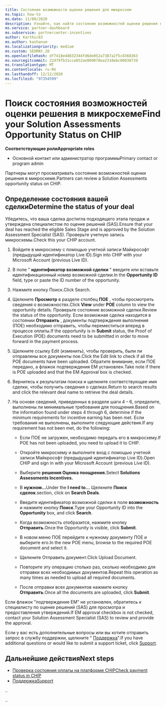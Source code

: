 ```yaml
---
title: Состояние возможности оценки решения для микросхем
ms.topic: how-to
ms.date: 11/09/2020
description: Узнайте, как найти состояние возможностей оценки решения на платформе "поощрения каналов" (микросхема).
ms.service: partner-dashboard
ms.subservice: partnercenter-incentives
author: Karthic83
ms.author: kashanum
ms.localizationpriority: medium
ms.custom: SEOMAY.20
ms.openlocfilehash: df7418e48832344fd6de052a7387a2f5c8368363
ms.sourcegitcommit: 22d79fb31cce852ae809078ea2310ebc80030739
ms.translationtype: MT
ms.contentlocale: ru-RU
ms.lasthandoff: 12/12/2020
ms.locfileid: "97354599"
---
```

# <a name="find-your-solution-assessments-opportunity-status-on-chip"></a><span data-ttu-id="4062d-103">Поиск состояния возможностей оценки решения в микросхеме</span><span class="sxs-lookup"><span data-stu-id="4062d-103">Find your Solution Assessments Opportunity Status on CHIP</span></span>

<span data-ttu-id="4062d-104">**Соответствующие роли**</span><span class="sxs-lookup"><span data-stu-id="4062d-104">**Appropriate roles**</span></span>

- <span data-ttu-id="4062d-105">Основной контакт или администратор программы</span><span class="sxs-lookup"><span data-stu-id="4062d-105">Primary contact or program admin</span></span>

<span data-ttu-id="4062d-106">Партнеры могут просматривать состояние возможностей оценки решения в микросхеме.</span><span class="sxs-lookup"><span data-stu-id="4062d-106">Partners can review a Solution Assessments opportunity status on CHIP.</span></span>

## <a name="determine-the-status-of-your-deal"></a><span data-ttu-id="4062d-107">Определение состояния вашей сделки</span><span class="sxs-lookup"><span data-stu-id="4062d-107">Determine the status of your deal</span></span>

<span data-ttu-id="4062d-108">Убедитесь, что ваша сделка достигла подходящего этапа продаж и утверждена специалистом по оценке решений (SAS).</span><span class="sxs-lookup"><span data-stu-id="4062d-108">Ensure that your deal has reached the eligible Sales Stage and is approved by the Solution Assessment Specialist (SAS).</span></span> <span data-ttu-id="4062d-109">Проверьте учетную запись микросхемы.</span><span class="sxs-lookup"><span data-stu-id="4062d-109">Check this your CHIP account.</span></span>

1. <span data-ttu-id="4062d-110">Войдите в микросхему с помощью учетной записи Майкрософт (предыдущий идентификатор Live ID).</span><span class="sxs-lookup"><span data-stu-id="4062d-110">Sign into CHIP with your Microsoft Account (previous Live ID).</span></span>
1. <span data-ttu-id="4062d-111">В поле " **идентификатор возможной сделки** " введите или вставьте идентификационный номер возможной сделки.</span><span class="sxs-lookup"><span data-stu-id="4062d-111">In the **Opportunity ID** field, type or paste the ID number of the opportunity.</span></span>
3. <span data-ttu-id="4062d-112">Нажмите кнопку Поиск.</span><span class="sxs-lookup"><span data-stu-id="4062d-112">Click Search.</span></span>

1. <span data-ttu-id="4062d-113">Щелкните **Просмотр** в разделе столбец **ПОЕ** , чтобы просмотреть сведения о возможностях.</span><span class="sxs-lookup"><span data-stu-id="4062d-113">Click **View** under **POE** column to view the opportunity details.</span></span> <span data-ttu-id="4062d-114">Проверьте состояние возможной сделки.</span><span class="sxs-lookup"><span data-stu-id="4062d-114">Review the status of the opportunity.</span></span> <span data-ttu-id="4062d-115">Если возможная сделка находится в состоянии **Отправить** , документы подтверждения выполнения (ПОЕ) необходимо отправить, чтобы переместиться вперед в процессе оплаты.</span><span class="sxs-lookup"><span data-stu-id="4062d-115">If the opportunity is in **Submit** status, the Proof of Execution (POE) documents need to be submitted in order to move forward in the payment process.</span></span>
 
1. <span data-ttu-id="4062d-116">Щелкните ссылку Edit (изменить), чтобы проверить, были ли отправлены все документы пое.</span><span class="sxs-lookup"><span data-stu-id="4062d-116">Click the Edit link to check if all the POE documents have been uploaded.</span></span> <span data-ttu-id="4062d-117">Обратите внимание, если ПОЕ передано, а флажок подтверждения EM установлен.</span><span class="sxs-lookup"><span data-stu-id="4062d-117">Take note if there is POE uploaded and that the EM Approval box is checked.</span></span>
 
1. <span data-ttu-id="4062d-118">Вернитесь к результатам поиска и щелкните соответствующее имя сделки, чтобы получить сведения о сделках.</span><span class="sxs-lookup"><span data-stu-id="4062d-118">Return to search results and click the relevant deal name to retrieve the deal details.</span></span> 

1. <span data-ttu-id="4062d-119">На основе сведений, приведенных в разделе шаги 4 – 6, определите, выполнены ли минимальные требования для поощрения.</span><span class="sxs-lookup"><span data-stu-id="4062d-119">Based on the information found under steps 4 through 6, determine if the minimum requirements for incentive earning has been met.</span></span> <span data-ttu-id="4062d-120">Если требования не выполнены, выполните следующие действия.</span><span class="sxs-lookup"><span data-stu-id="4062d-120">If any requirement has not been met, do the following:</span></span>
 
     - <span data-ttu-id="4062d-121">Если ПОЕ не загружен, необходимо передать его в микросхему.</span><span class="sxs-lookup"><span data-stu-id="4062d-121">If POE has not been uploaded, you need to upload it to CHIP.</span></span>
 
     - <span data-ttu-id="4062d-122">Откройте микросхему и выполните вход с помощью учетной записи Майкрософт (предыдущий идентификатор Live ID).</span><span class="sxs-lookup"><span data-stu-id="4062d-122">Open CHIP and sign in with your Microsoft Account (previous Live ID).</span></span>
 
     - <span data-ttu-id="4062d-123">Выберите **решения Оценка поощрения.**</span><span class="sxs-lookup"><span data-stu-id="4062d-123">Select **Solutions Assessments Incentives.**</span></span>

     - <span data-ttu-id="4062d-124">В **нужном...**</span><span class="sxs-lookup"><span data-stu-id="4062d-124">Under the **I need to…**</span></span> <span data-ttu-id="4062d-125">Щелкните **Поиск сделок**.</span><span class="sxs-lookup"><span data-stu-id="4062d-125">section, click on **Search Deals**.</span></span>

     - <span data-ttu-id="4062d-126">Введите идентификатор возможной сделки в поле **возможность** и нажмите кнопку **Поиск**.</span><span class="sxs-lookup"><span data-stu-id="4062d-126">Type your Opportunity ID into the **Opportunity** box, and click **Search**.</span></span>

     - <span data-ttu-id="4062d-127">Когда возможность отобразится, нажмите кнопку **Отправить**.</span><span class="sxs-lookup"><span data-stu-id="4062d-127">Once the Opportunity is visible, click **Submit**.</span></span>
  
     - <span data-ttu-id="4062d-128">В новом меню ПОЕ перейдите к нужному документу ПОЕ и выберите его.</span><span class="sxs-lookup"><span data-stu-id="4062d-128">In the new POE menu, browse to the required POE document and select it.</span></span>

     - <span data-ttu-id="4062d-129">Щелкните Отправить документ.</span><span class="sxs-lookup"><span data-stu-id="4062d-129">Click Upload Document.</span></span>

     - <span data-ttu-id="4062d-130">Повторите эту операцию столько раз, сколько необходимо для отправки всех необходимых документов.</span><span class="sxs-lookup"><span data-stu-id="4062d-130">Repeat this operation as many times as needed to upload all required documents.</span></span>

     - <span data-ttu-id="4062d-131">После отправки всех документов нажмите кнопку **Отправить**.</span><span class="sxs-lookup"><span data-stu-id="4062d-131">Once all the documents are uploaded, click **Submit**.</span></span>

<span data-ttu-id="4062d-132">Если флажок "подтверждение EM" не установлен, обратитесь к специалисту по оценке решений (SAS) для просмотра и предоставления утверждений.</span><span class="sxs-lookup"><span data-stu-id="4062d-132">If EM approval checkbox is not checked, contact your Solution Assessment Specialist (SAS) to review and provide the approval.</span></span>
 
<span data-ttu-id="4062d-133">Если у вас есть дополнительные вопросы или вы хотите отправить запрос в службу поддержки, щелкните " [Поддержка](report-problems-with-partner-center.md)".</span><span class="sxs-lookup"><span data-stu-id="4062d-133">If you have additional questions or would like to submit a support ticket, click [Support](report-problems-with-partner-center.md).</span></span>

## <a name="next-steps"></a><span data-ttu-id="4062d-134">Дальнейшие действия</span><span class="sxs-lookup"><span data-stu-id="4062d-134">Next steps</span></span>

- [<span data-ttu-id="4062d-135">Проверка состояния оплаты на платформе CHIP</span><span class="sxs-lookup"><span data-stu-id="4062d-135">Check payment status in CHIP</span></span>](chip-payment-status.md)
- [<span data-ttu-id="4062d-136">Поддержка</span><span class="sxs-lookup"><span data-stu-id="4062d-136">Support</span></span>](report-problems-with-partner-center.md)

<span data-ttu-id="4062d-137">.</span><span class="sxs-lookup"><span data-stu-id="4062d-137">.</span></span>




<span data-ttu-id="4062d-138">.</span><span class="sxs-lookup"><span data-stu-id="4062d-138">.</span></span>





